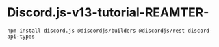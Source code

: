 # Discord.js-v13-tutorial-REAMTER-

```npm install discord.js @discordjs/builders @discordjs/rest discord-api-types```
